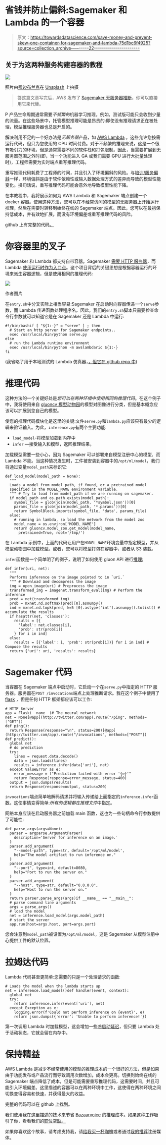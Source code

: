 # 省钱并防止偏斜:Sagemaker 和 Lambda 的一个容器

> 原文：<https://towardsdatascience.com/save-money-and-prevent-skew-one-container-for-sagemaker-and-lambda-75d1bc6f4925?source=collection_archive---------22----------------------->

## 关于为这两种服务构建容器的教程

![](img/bd0e9424cd3ae812aa78e818c9bdc400.png)

照片由[费边布兰克](https://unsplash.com/@blankerwahnsinn?utm_source=medium&utm_medium=referral)在 [Unsplash](https://unsplash.com?utm_source=medium&utm_medium=referral) 上拍摄

> 答这篇文章写完后，AWS 发布了 [Sagemaker 无服务器推断](https://aws.amazon.com/about-aws/whats-new/2021/12/amazon-sagemaker-serverless-inference/)，你可以直接用它来代替。

P 产品生命周期通常需要*不频繁的*机器学习推理。例如，测试版可能只会收到少量的流量。在这些场景中，托管模型推理可能是昂贵的:即使没有推理请求正在被处理，模型推理服务器也总是开启的。

解决利用不足的一个好办法是*无服务器*产品，如 [AWS Lambda](https://aws.amazon.com/lambda/) 。这些允许您按需运行代码，但只为您使用的 CPU 时间付费。对于不频繁的推理来说，这是一个很有吸引力的环境，但是通常需要不同的软件栈和打包限制。因此，当需要扩展到无服务器范围之外时(即，当一个功能进入 GA 或我们需要 GPU 进行大批量处理时)，工程师需要为实时端点重写推理代码。

重写推理代码耗费了工程师的时间，并且引入了环境偏斜的风险。与[培训/服务偏斜](https://developers.google.com/machine-learning/guides/rules-of-ml)一样，环境偏斜是由于软件依赖性或输入数据处理方式的差异而导致的模型性能变化。换句话说，重写推理代码可能会意外地导致模型性能下降。

在本教程中，我将展示如何为 AWS Lambda 和 Sagemaker 端点创建一个 docker 容器。使用这种方法，您可以在不经常访问的模型的无服务器上开始运行推理，然后在需要时转移到始终在线的 Sagemaker 端点。因此，您可以在最初保持低成本，并有效地扩展，而没有环境偏差或重写推理代码的风险。

github 上有完整的代码[。](https://github.com/lou-k/joint-sagemaker-lambda-container)

# 你容器里的叉子

Sagemaker 和 Lambda 都支持自带容器。Sagemaker [需要 HTTP 服务器](https://docs.aws.amazon.com/sagemaker/latest/dg/your-algorithms-inference-code.html#your-algorithms-inference-code-how-containe-serves-requests)，而 Lambda [使用运行时作为入口点](https://docs.aws.amazon.com/lambda/latest/dg/images-create.html)。这个项目背后的关键思想是根据容器运行的环境来派生容器逻辑，但是使用相同的推理代码:

![](img/647bb8d6d6007499fdcbcac93ef4e94d.png)

作者图片

在`entry.sh`中分叉实际上相当容易:Sagemaker 在启动时向容器传递一个`serve`参数，而 Lambda 传递函数处理程序名。因此，我们的`entry.sh`脚本只需要检查命令行参数就可以知道它是在 Sagemaker 还是 Lambda 中运行:

```
#!/bin/bashif [ "${1:-}" = "serve" ] ; then
  # Start an http server for Sagemaker endpoints..
  exec /usr/local/bin/python serve.py
else
  # run the Lambda runtime environment
  exec /usr/local/bin/python -m awslambdaric ${1:-}
fi
```

(我省略了用于本地测试的 Lambda 仿真器，[，但它在 github repo 中](https://github.com/lou-k/joint-sagemaker-lambda-container/blob/main/src/entry.sh))

# 推理代码

这种方法的一个关键好处是*您可以在两种环境中使用相同的推理代码*。在这个例子中，我将使用来自 [gluoncv 模型动物园](https://cv.gluon.ai/model_zoo/classification.html)的模型对图像进行分类，但是基本概念应该可以扩展到您自己的模型。

使您的推理代码模块化是这里的关键:文件`serve.py`和`lambda.py`应该只有最少的逻辑来验证输入。为此，`inference.py`有两个主要功能:

*   `load_model`-将模型加载到内存中
*   `infer` —接受输入和模型，返回推理结果。

加载模型需要一些小心，因为 Sagemaker 可以部署来自模型注册中心的模型，而 Lambda 不能。当这种情况发生时，工件被安装到容器中的`/opt/ml/model`，我们将通过变量`model_path`来标识它:

```
def load_model(model_path = None):
  """
  Loads a model from model_path, if found, or a pretrained model
  specified in the MODEL_NAME environment variable.
  """ # Try to load from model_path if we are running on sagemaker.
  if model_path and os.path.exists(model_path):
    symbol_file = glob(join(model_path, '*symbol.json'))[0]
    params_file = glob(join(model_path, '*.params'))[0]
    return SymbolBlock.imports(symbol_file, 'data', params_file)
  else:
    # running in lambda, so load the network from the model zoo
    model_name = os.environ['MODEL_NAME']
    return gluoncv.model_zoo.get_model(model_name,
      pretrained=True, root='/tmp/')
```

在 Lambda 示例中，上面的代码让用户在`MODEL_NAME`环境变量中指定模型，并从模型动物园中加载模型。或者，您可以将模型打包在容器中，或者从 S3 装载。

`infer`函数是一个简单明了的例子，说明了如何使用 gluon API 进行[推理:](https://mxnet.apache.org/versions/1.8.0/api/python/docs/tutorials/deploy/inference/index.html)

```
def infer(uri, net):
  """
  Performs inference on the image pointed to in `uri.`
  """ # Download and decompress the image
  img = open_image(uri) # Preprocess the image
  transformed_img = imagenet.transform_eval(img) # Perform the inference
  pred = net(transformed_img)
  prob = mxnet.nd.softmax(pred)[0].asnumpy()
  ind = mxnet.nd.topk(pred, k=5 [0].astype('int').asnumpy().tolist() # accumulate the results
  if hasattr(net, 'classes'):
    results = [{
      'label': net.classes[i], 
      'prob': str(prob[i])
    } for i in ind]
  else:
    results = [{'label': i, 'prob': str(prob[i])} for i in ind] # Compose the results
  return {'uri': uri, 'results': results}
```

# Sagemaker 代码

当容器在 Sagemaker 端点中启动时，它启动一个在`serve.py`中指定的 HTTP 服务器。服务器在`POST /invocations`端点上处理推断请求。我在这个例子中使用了 [flask](https://flask.palletsprojects.com/en/2.0.x/) ，但是任何 HTTP 框架都应该可以工作:

```
# HTTP Server
app = Flask(__name__)# The neural network
net = None[@app](http://twitter.com/app).route("/ping", methods=["GET"])
def ping():
  return Response(response="\n", status=200)[@app](http://twitter.com/app).route("/invocations", methods=["POST"])
def predict():
  global net
  # do prediction
  try:
    lines = request.data.decode()
    data = json.loads(lines)
    results = inference.infer(data['uri'], net)
  except ValueError as e:
    error_message = f"Prediction failed with error '{e}'"
    return Response(response=error_message, status=400)
  output = json.dumps(results)
  return Response(response=output, status=200)
```

`invocations`端点简单地解码请求并将输入传递给上面指定的`inference.infer`函数。这使事情变得简单:*所有的逻辑都在推理文件*中指定。

网络本身应该在启动服务器之前加载 main 函数，这也为一些句柄命令行参数提供了可能性:

```
def parse_args(args=None):
  parser = argparse.ArgumentParser(
    description='Server for inference on an image.'
  )
  parser.add_argument(
    "--model-path", type=str, default='/opt/ml/model', 
    help="The model artifact to run inference on."
  )
  parser.add_argument(
    "--port", type=int, default=8080,
    help="Port to run the server on."
  )
  parser.add_argument(
    "--host", type=str, default="0.0.0.0",
    help="Host to run the server on."
  )
  return parser.parse_args(args)if __name__ == "__main__":
  # parse command line arguments
  args = parse_args()
  # load the model
  net = inference.load_model(args.model_path)
  # start the server
  app.run(host=args.host, port=args.port)
```

您会注意到`model_path`被设置为`/opt/ml/model`，这是 Sagemaker 从模型注册中心提供工件的默认位置。

# 拉姆达代码

Lambda 代码甚至更简单:您需要的只是一个处理请求的函数:

```
# Loads the model when the lambda starts up
net = inference.load_model()def handler(event, context):
  global net
  try:
    return inference.infer(event['uri'], net)
  except Exception as e:
    logging.error(f'Could not perform inference on {event}', e)
    return json.dumps({'error': 'Unable to perform inference!'})
```

第一次调用 Lambda 时加载模型，这会增加一些[冷启动延迟](https://aws.amazon.com/blogs/compute/operating-lambda-performance-optimization-part-1/)，但只要 Lambda 处于活动状态，它就会留在内存中。

# 保持精益

AWS Lambda 是减少不经常使用的模型的推理成本的一个很好的方法，但是如果由于功能发布或产品流行而导致调用次数增加，成本会更高。切换到始终在线的 Sagemaker 端点降低了成本，但是可能需要重写推理代码，这需要时间，并且可能引入环境偏差。这里描述的容器可以在两种环境中工作，这使得在两种环境之间切换变得容易和快速，并获得最大的收益。

完整的代码可以在 github 上找到。

我们使用我在这里描述的技术来节省 [Bazaarvoice](https://www.bazaarvoice.com/) 的推理成本。如果这种工作吸引了你，看看我们的[职位空缺。](https://jobs.lever.co/bazaarvoice)

如果你喜欢这个故事，请考虑支持我，请[给我买一杯咖啡](https://www.buymeacoffee.com/louk)或者通过[我的推荐](https://lou-kratz.medium.com/membership)注册媒体。